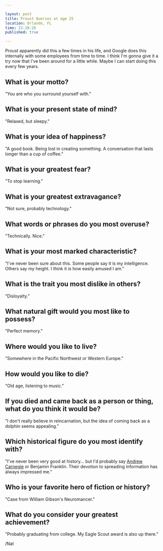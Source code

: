 ```yaml
---

layout: post
title: Proust Queries at age 25
location: Orlando, FL
time: 22:28:26
published: true

---
```


Proust apparently did this a few times in his life, and Google does this internally with some employees from time to time. I think I'm gonna give it a try now that I've been around for a little while. Maybe I can start doing this every few years.

## What is your motto?

"You are who you surround yourself with."

## What is your present state of mind?

"Relaxed, but sleepy."

## What is your idea of happiness?

"A good book. Being lost in creating something. A conversation that lasts longer than a cup of coffee."

## What is your greatest fear?

"To stop learning."

## What is your greatest extravagance?

"Not sure, probably technology."

## What words or phrases do you most overuse?

"Technically. Nice."

## What is your most marked characteristic?

"I've never been sure about this. Some people say it is my intelligence. Others say my height. I think it is how easily amused I am."

## What is the trait you most dislike in others?

"Disloyalty."

## What natural gift would you most like to possess?

"Perfect memory."

## Where would you like to live?

"Somewhere in the Pacific Northwest or Western Europe."

## How would you like to die?

"Old age, listening to music."

## If you died and came back as a person or thing, what do you think it would be?

"I don't really believe in reincarnation, but the idea of coming back as a dolphin seems appealing."

## Which historical figure do you most identify with?

"I've never been very good at history... but I'd probably say [Andrew Carnegie](http://en.wikipedia.org/wiki/Carnegie_library) or Benjamin Franklin. Their devotion to spreading information has always impressed me."

## Who is your favorite hero of fiction or history?

"Case from William Gibson's Neuromancer."

## What do you consider your greatest achievement?

"Probably graduating from college. My Eagle Scout award is also up there."

/Nat
